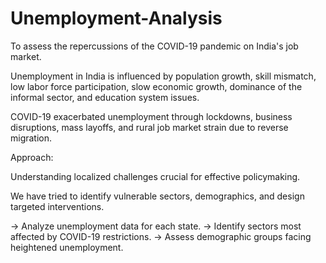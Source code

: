 # Unemployment-Analysis

To assess the repercussions of the COVID-19 pandemic on India's job market.

Unemployment in India is influenced by population growth, skill mismatch, low labor force participation, slow economic growth, dominance of the informal sector, and education system issues. 

COVID-19 exacerbated unemployment through lockdowns, business disruptions, mass layoffs, and rural job market strain due to reverse migration.

Approach: 

Understanding localized challenges crucial for effective policymaking.

We have tried to identify vulnerable sectors, demographics, and design targeted interventions.

-> Analyze unemployment data for each state.
-> Identify sectors most affected by COVID-19 restrictions.
-> Assess demographic groups facing heightened unemployment.



